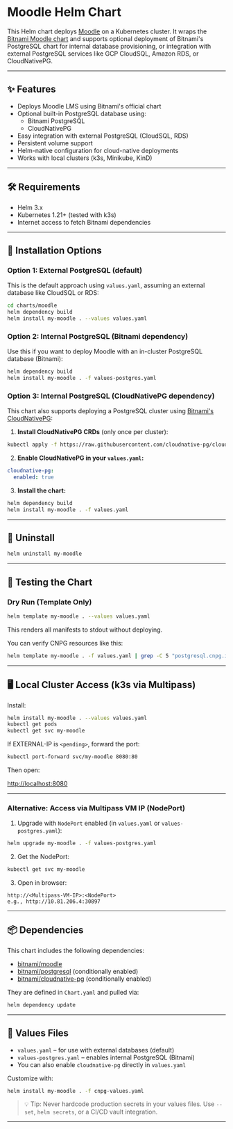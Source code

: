 
# Moodle Helm Chart

This Helm chart deploys [Moodle](https://moodle.org/) on a Kubernetes cluster. It wraps the [Bitnami Moodle chart](https://github.com/bitnami/charts/tree/main/bitnami/moodle) and supports optional deployment of Bitnami's PostgreSQL chart for internal database provisioning, or integration with external PostgreSQL services like GCP CloudSQL, Amazon RDS, or CloudNativePG.

---

## ✨ Features

* Deploys Moodle LMS using Bitnami's official chart
* Optional built-in PostgreSQL database using:
  - Bitnami PostgreSQL
  - CloudNativePG
* Easy integration with external PostgreSQL (CloudSQL, RDS)
* Persistent volume support
* Helm-native configuration for cloud-native deployments
* Works with local clusters (k3s, Minikube, KinD)

---

## 🛠️ Requirements

* Helm 3.x
* Kubernetes 1.21+ (tested with k3s)
* Internet access to fetch Bitnami dependencies

---

## 🔧 Installation Options

### Option 1: External PostgreSQL (default)

This is the default approach using `values.yaml`, assuming an external database like CloudSQL or RDS:

```bash
cd charts/moodle
helm dependency build
helm install my-moodle . --values values.yaml
```

### Option 2: Internal PostgreSQL (Bitnami dependency)

Use this if you want to deploy Moodle with an in-cluster PostgreSQL database (Bitnami):

```bash
helm dependency build
helm install my-moodle . -f values-postgres.yaml
```

### Option 3: Internal PostgreSQL (CloudNativePG dependency)

This chart also supports deploying a PostgreSQL cluster using [Bitnami's CloudNativePG](https://github.com/bitnami/charts/tree/main/bitnami/cloudnative-pg):

1. **Install CloudNativePG CRDs** (only once per cluster):

```bash
kubectl apply -f https://raw.githubusercontent.com/cloudnative-pg/cloudnative-pg/release-1.24/releases/cnpg-1.24.2.yaml
```

2. **Enable CloudNativePG in your `values.yaml`:**

```yaml
cloudnative-pg:
  enabled: true
```

3. **Install the chart:**

```bash
helm dependency build
helm install my-moodle . -f values.yaml
```

---

## 🔁 Uninstall

```bash
helm uninstall my-moodle
```

---

## 🧪 Testing the Chart

### Dry Run (Template Only)

```bash
helm template my-moodle . --values values.yaml
```

This renders all manifests to stdout without deploying.

You can verify CNPG resources like this:

```bash
helm template my-moodle . -f values.yaml | grep -C 5 "postgresql.cnpg.io"
```

---

## 🖥️ Local Cluster Access (k3s via Multipass)

Install:

```bash
helm install my-moodle . --values values.yaml
kubectl get pods
kubectl get svc my-moodle
```

If EXTERNAL-IP is `<pending>`, forward the port:

```bash
kubectl port-forward svc/my-moodle 8080:80
```

Then open:

[http://localhost:8080](http://localhost:8080)

---

### Alternative: Access via Multipass VM IP (NodePort)

1. Upgrade with `NodePort` enabled (in `values.yaml` or `values-postgres.yaml`):

```bash
helm upgrade my-moodle . -f values-postgres.yaml
```

2. Get the NodePort:

```bash
kubectl get svc my-moodle
```

3. Open in browser:

```
http://<Multipass-VM-IP>:<NodePort>
e.g., http://10.81.206.4:30897
```

---

## 📦 Dependencies

This chart includes the following dependencies:

* [bitnami/moodle](https://artifacthub.io/packages/helm/bitnami/moodle)
* [bitnami/postgresql](https://artifacthub.io/packages/helm/bitnami/postgresql) (conditionally enabled)
* [bitnami/cloudnative-pg](https://artifacthub.io/packages/helm/bitnami/cloudnative-pg) (conditionally enabled)

They are defined in `Chart.yaml` and pulled via:

```bash
helm dependency update
```

---

## 🧾 Values Files

* `values.yaml` – for use with external databases (default)
* `values-postgres.yaml` – enables internal PostgreSQL (Bitnami)
* You can also enable `cloudnative-pg` directly in `values.yaml`

Customize with:

```bash
helm install my-moodle . -f cnpg-values.yaml
```

> 💡 Tip: Never hardcode production secrets in your values files. Use `--set`, `helm secrets`, or a CI/CD vault integration.

---
